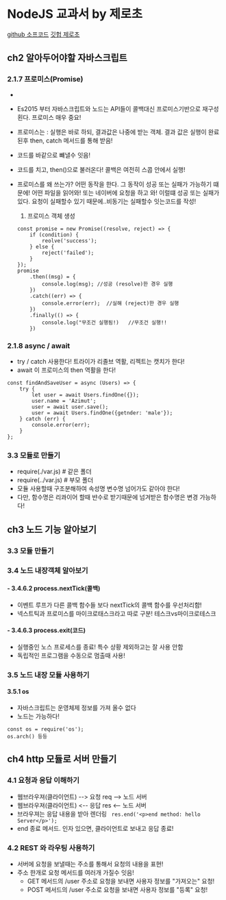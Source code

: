 # NodeJS 교과서  by 제로초
[github 소프코드](https://github.com/gilbutITbook/080229)
[깃헙 제로초](https://github.com/zerocho/nodejs-book)

## ch2 알아두어야할 자바스크립트

### 2.1.7 프로미스(Promise)
- 
- Es2015 부터  자바스크립트와 노드는 API들이 콜백대신 프로미스기반으로 재구성 횐다. 프로미스 매우 중요! 
- 프로미스는 : 실행은 바로 하되, 결과값은 나중에 받는 객체. 결과 값은 실행이 완료된후 then, catch 메서드를 통해 받음!
- 코드를 바같으로 뺴낼수 잇음! 
- 코드를 치고, then()으로 불러온다! 콜백은 여전히 스콥 안에서 실행!
- 프로미스를 왜 쓰는가? 어떤 동작을 한다. 그 동작이 성공 또는 실패가 가능하기 떄문에! 어떤 파일을 읽어와! 또는 네이버에 요청을 하고 와! 이럴떄 성공 또는 실패가 있다. 요청이 실패할수 있기 때문에..비동기는 실패할수 잇는코드를 작성! 


    1) 프로미스 객체 생성
    ```
    const promise = new Promise((resolve, reject) => {
        if (condition) {
            reolve('success');
        } else {
            reject('failed');
        } 
    });
    promise
        .then((msg) = {
            console.log(msg); //성공 (resolve)한 경우 실행
        })
        .catch((err) => {
            console.error(err);  //실해 (reject)한 경우 실행
        })
        .finally(() => {
            console.log("무조건 실행됨!)   //무조건 실행!!
        })
    ```
### 2.1.8 async / await 
- try / catch 사용한다! 트라이가 리졸브 역활, 리젝트는 캣치가 한다!
- await 이 프로미스의 then 역활을 한다!
```
const findAndSaveUser = async (Users) => {
    try {
        let user = await Users.findOne({});
        user.name = 'Azimut';
        user = await user.save();
        user = await Users.findOne({getnder: 'male'});
    } catch (err) {
        console.error(err);
    }
};
```

### 3.3 모듈로 만들기
- require(./var.js)   # 같은 폴더
- require(../var.js)  # 부모 폴더  
- 모듈 사용할때 구조분해하여  속성명 변수명 넘어가도 같아야 한다!
- 다만, 함수명은 리콰이어 할때 뱐수로 받기때문에 넘겨받은 함수명은 변경 가능하다!

## ch3 노드 기능 알아보기
### 3.3 모듈 만들기
### 3.4 노드 내장객체 알아보기

#### - 3.4.6.2 process.nextTick(콜백)
- 이벤트 루프가 다른 콜백 함수들 보다 nextTick의 콜백 함수를 우선처리함!
- 넥스트틱과 프로미스를 마이크로태스크라고 따로 구분! 테스크vs마이크로테스크

#### - 3.4.6.3 process.exit(코드)
- 실행중인 노스 프로세스를 종료! 특수 상황 제외하고는 잘 사용 안함
- 독립적인 프로그램을 수동으로 멈출때 사용!


### 3.5 노드 내장 모듈 사용하기
#### 3.5.1 os
-  자바스크립트는 운영체제 정보를 가져 올수 없다
- 노드는 가능하다! 
```
const os = require('os');
os.arch() 등등
```

## ch4  http 모듈로 서버 만들기

### 4.1 요청과 응답 이해하기
- 웹브라우져(클라이언트)  --> 요청 req --> 노드 서버
- 웹브라우져(클라이언트)  <-- 응답 res <-- 노드 서버
- 브라우져는 응답 내용을 받아 렌더링
` res.end('<p>end method: hello Server</p>');` 
-  end 종료 메서드.  인자 있으면, 클라이언트로 보내고 응답 종료!

### 4.2 REST 와 라우팅 사용하기
- 서버에 요청을 보낼때는 주소를 통해서 요청의 내용을 표현!
- 주소 한개로 요청 메서드를 여러개 가질수 잇음!
    - GET 메서드의 /user 주소로 요청을 보내면 사용자 정보를 "가져오는" 요청!
    - POST 메서드의 /user 주소로 요청을 보내면 사용자 정보를 "등록" 요청!   